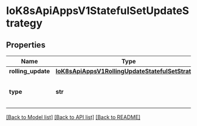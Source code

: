 # IoK8sApiAppsV1StatefulSetUpdateStrategy

## Properties
Name | Type | Description | Notes
------------ | ------------- | ------------- | -------------
**rolling_update** | [**IoK8sApiAppsV1RollingUpdateStatefulSetStrategy**](IoK8sApiAppsV1RollingUpdateStatefulSetStrategy.md) |  | [optional] 
**type** | **str** | Type indicates the type of the StatefulSetUpdateStrategy. Default is RollingUpdate. | [optional] 

[[Back to Model list]](../README.md#documentation-for-models) [[Back to API list]](../README.md#documentation-for-api-endpoints) [[Back to README]](../README.md)

